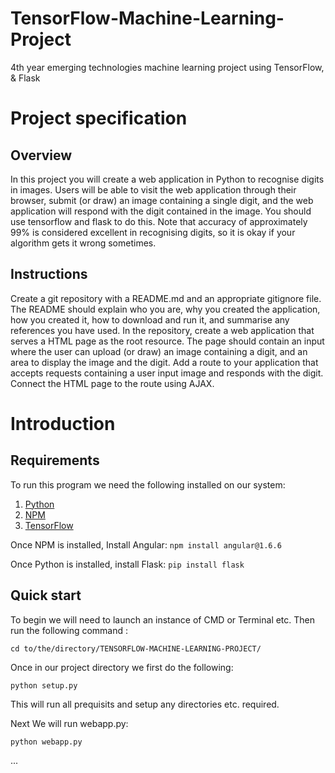 # TensorFlow-Machine-Learning-Project
4th year emerging technologies machine learning project using TensorFlow, &amp; Flask

# Project specification

## Overview

In this project you will create a web application in Python to recognise digits in images. Users will be able to visit the web application through their browser, submit (or draw) an image containing a single digit, and the web application will respond with the digit contained in the image. You should use tensorflow and flask to do this. Note that accuracy of approximately 99% is considered excellent in recognising digits, so it is okay if your algorithm gets it wrong sometimes.

## Instructions

Create a git repository with a README.md and an appropriate gitignore file. The README should explain who you are, why you created the application, how you created it, how to download and run it, and summarise any references you have used.
In the repository, create a web application that serves a HTML page as the root resource. The page should contain an input where the user can upload (or draw) an image containing a digit, and an area to display the image and the digit.
Add a route to your application that accepts requests containing a user input image and responds with the digit.
Connect the HTML page to the route using AJAX.

# Introduction

## Requirements

To run this program we need the following installed on our system:
 1. [Python](https://www.python.org/downloads/)
 2. [NPM](https://www.npmjs.com/get-npm)
 3. [TensorFlow](https://www.tensorflow.org/install/)

Once NPM is installed, Install Angular: 
`npm install angular@1.6.6`

Once Python is installed, install Flask:
`pip install flask`

## Quick start
To begin we will need to launch an instance of CMD or Terminal etc.
Then run the following command :

`cd to/the/directory/TENSORFLOW-MACHINE-LEARNING-PROJECT/`

Once in our project directory we first do the following:

`python setup.py`

This will run all prequisits and setup any directories etc. required. 

Next We will run webapp.py:

`python webapp.py`

...

